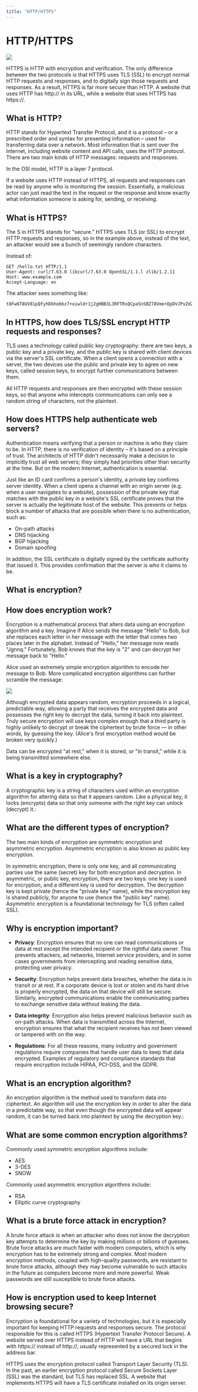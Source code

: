 ```yaml
---
title: "HTTP/HTTPS"
---
```


# HTTP/HTTPS

![](https://www.cloudflare.com/img/learning/security/glossary/what-is-ssl/http-vs-https.svg)


HTTPS is HTTP with encryption and verification. The only difference between the two protocols is that HTTPS uses TLS (SSL) to encrypt normal HTTP requests and responses, and to digitally sign those requests and responses. As a result, HTTPS is far more secure than HTTP. A website that uses HTTP has http:// in its URL, while a website that uses HTTPS has https://.

## What is HTTP?

HTTP stands for Hypertext Transfer Protocol, and it is a protocol – or a prescribed order and syntax for presenting information – used for transferring data over a network. Most information that is sent over the Internet, including website content and API calls, uses the HTTP protocol. There are two main kinds of HTTP messages: requests and responses.

In the OSI model, HTTP is a layer 7 protocol.

If a website uses HTTP instead of HTTPS, all requests and responses can be read by anyone who is monitoring the session. Essentially, a malicious actor can just read the text in the request or the response and know exactly what information someone is asking for, sending, or receiving.

## What is HTTPS?

The S in HTTPS stands for "secure." HTTPS uses TLS (or SSL) to encrypt HTTP requests and responses, so in the example above, instead of the text, an attacker would see a bunch of seemingly random characters.

Instead of:

```
GET /hello.txt HTTP/1.1
User-Agent: curl/7.63.0 libcurl/7.63.0 OpenSSL/1.1.l zlib/1.2.11
Host: www.example.com
Accept-Language: en
```

The attacker sees something like:
```
t8Fw6T8UV81pQfyhDkhebbz7+oiwldr1j2gHBB3L3RFTRsQCpaSnSBZ78Vme+DpDVJPvZdZUZHpzbbcqmSW1+3xXGsERHg9YDmpYk0VVDiRvw1H5miNieJeJ/FNUjgH0BmVRWII6+T4MnDwmCMZUI/orxP3HGwYCSIvyzS3MpmmSe4iaWKCOHQ==
```

## In HTTPS, how does TLS/SSL encrypt HTTP requests and responses?

TLS uses a technology called public key cryptography: there are two keys, a public key and a private key, and the public key is shared with client devices via the server's SSL certificate. When a client opens a connection with a server, the two devices use the public and private key to agree on new keys, called session keys, to encrypt further communications between them.

All HTTP requests and responses are then encrypted with these session keys, so that anyone who intercepts communications can only see a random string of characters, not the plaintext.

## How does HTTPS help authenticate web servers?

Authentication means verifying that a person or machine is who they claim to be. In HTTP, there is no verification of identity – it's based on a principle of trust. The architects of HTTP didn't necessarily make a decision to implicitly trust all web servers; they simply had priorities other than security at the time. But on the modern Internet, authentication is essential.

Just like an ID card confirms a person's identity, a private key confirms server identity. When a client opens a channel with an origin server (e.g. when a user navigates to a website), possession of the private key that matches with the public key in a website's SSL certificate proves that the server is actually the legitimate host of the website. This prevents or helps block a number of attacks that are possible when there is no authentication, such as:

+ On-path attacks
+ DNS hijacking
+ BGP hijacking
+ Domain spoofing

In addition, the SSL certificate is digitally signed by the certificate authority that issued it. This provides confirmation that the server is who it claims to be.

## What is encryption?

## How does encryption work?

Encryption is a mathematical process that alters data using an encryption algorithm and a key. Imagine if Alice sends the message "Hello" to Bob, but she replaces each letter in her message with the letter that comes two places later in the alphabet. Instead of "Hello," her message now reads "Jgnnq." Fortunately, Bob knows that the key is "2" and can decrypt her message back to "Hello."

Alice used an extremely simple encryption algorithm to encode her message to Bob. More complicated encryption algorithms can further scramble the message:

![](https://cf-assets.www.cloudflare.com/slt3lc6tev37/4zLJngHjth92rb9VUrclZr/ec5b406b06e1fbee7dc0d5950789ce76/encryption-example.svg)

Although encrypted data appears random, encryption proceeds in a logical, predictable way, allowing a party that receives the encrypted data and possesses the right key to decrypt the data, turning it back into plaintext. Truly secure encryption will use keys complex enough that a third party is highly unlikely to decrypt or break the ciphertext by brute force — in other words, by guessing the key. (Alice's first encryption method would be broken very quickly.)

Data can be encrypted "at rest," when it is stored, or "in transit," while it is being transmitted somewhere else.

## What is a key in cryptography?

A cryptographic key is a string of characters used within an encryption algorithm for altering data so that it appears random. Like a physical key, it locks (encrypts) data so that only someone with the right key can unlock (decrypt) it.:

## What are the different types of encryption?
The two main kinds of encryption are symmetric encryption and asymmetric encryption. Asymmetric encryption is also known as public key encryption.

In symmetric encryption, there is only one key, and all communicating parties use the same (secret) key for both encryption and decryption. In asymmetric, or public key, encryption, there are two keys: one key is used for encryption, and a different key is used for decryption. The decryption key is kept private (hence the "private key" name), while the encryption key is shared publicly, for anyone to use (hence the "public key" name). Asymmetric encryption is a foundational technology for TLS (often called SSL).

## Why is encryption important?
+ **Privacy**: Encryption ensures that no one can read communications or data at rest except the intended recipient or the rightful data owner. This prevents attackers, ad networks, Internet service providers, and in some cases governments from intercepting and reading sensitive data, protecting user privacy.

+ **Security**: Encryption helps prevent data breaches, whether the data is in transit or at rest. If a corporate device is lost or stolen and its hard drive is properly encrypted, the data on that device will still be secure. Similarly, encrypted communications enable the communicating parties to exchange sensitive data without leaking the data.

+ **Data integrity**: Encryption also helps prevent malicious behavior such as on-path attacks. When data is transmitted across the Internet, encryption ensures that what the recipient receives has not been viewed or tampered with on the way.

+ **Regulations**: For all these reasons, many industry and government regulations require companies that handle user data to keep that data encrypted. Examples of regulatory and compliance standards that require encryption include HIPAA, PCI-DSS, and the GDPR.

## What is an encryption algorithm?
An encryption algorithm is the method used to transform data into ciphertext. An algorithm will use the encryption key in order to alter the data in a predictable way, so that even though the encrypted data will appear random, it can be turned back into plaintext by using the decryption key.:

## What are some common encryption algorithms?
Commonly used symmetric encryption algorithms include:

+ AES
+ 3-DES
+ SNOW

Commonly used asymmetric encryption algorithms include:

+ RSA
+ Elliptic curve cryptography

## What is a brute force attack in encryption?

A brute force attack is when an attacker who does not know the decryption key attempts to determine the key by making millions or billions of guesses. Brute force attacks are much faster with modern computers, which is why encryption has to be extremely strong and complex. Most modern encryption methods, coupled with high-quality passwords, are resistant to brute force attacks, although they may become vulnerable to such attacks in the future as computers become more and more powerful. Weak passwords are still susceptible to brute force attacks.

## How is encryption used to keep Internet browsing secure?

Encryption is foundational for a variety of technologies, but it is especially important for keeping HTTP requests and responses secure. The protocol responsible for this is called HTTPS (Hypertext Transfer Protocol Secure). A website served over HTTPS instead of HTTP will have a URL that begins with https:// instead of http://, usually represented by a secured lock in the address bar.

HTTPS uses the encryption protocol called Transport Layer Security (TLS). In the past, an earlier encryption protocol called Secure Sockets Layer (SSL) was the standard, but TLS has replaced SSL. A website that implements HTTPS will have a TLS certificate installed on its origin server.
